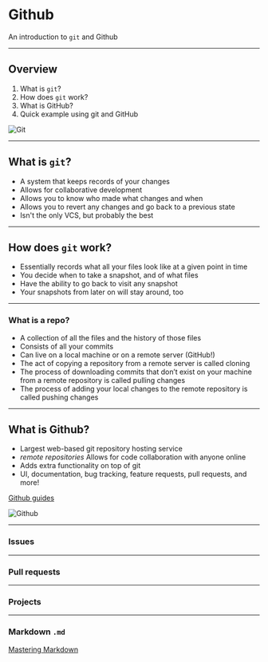 # Github

An introduction to `git` and Github

---

## Overview

1. What is `git`?
2. How does `git` work?
3. What is GitHub?
4. Quick example using git and GitHub

![Git](https://media.giphy.com/media/HQWD85FfnbATC/giphy.gif)

---

## What is `git`?

- A system that keeps records of your changes
- Allows for collaborative development
- Allows you to know who made what changes and when
- Allows you to revert any changes and go back to a previous state
- Isn't the only VCS, but probably the best

---

## How does `git` work?

- Essentially records what all your files look like at a given point in time
- You decide when to take a snapshot, and of what files
- Have the ability to go back to visit any snapshot
- Your snapshots from later on will stay around, too

---

### What is a repo?

- A collection of all the files and the history of those files
- Consists of all your commits
- Can live on a local machine or on a remote server (GitHub!)
- The act of copying a repository from a remote server is called cloning
- The process of downloading commits that don’t exist on your machine from a remote repository is called pulling changes
- The process of adding your local changes to the remote repository is called pushing changes

---

## What is Github?

- Largest web-based git repository hosting service
- _remote repositories_ Allows for code collaboration with anyone online
- Adds extra functionality on top of git
- UI, documentation, bug tracking, feature requests, pull requests, and more!

[Github guides](https://guides.github.com/)

![Github](https://upload.wikimedia.org/wikipedia/commons/thumb/e/eb/Ei-sc-github.svg/200px-Ei-sc-github.svg.png)

---

### Issues

---

### Pull requests

---

### Projects

---

### Markdown `.md`

[Mastering Markdown](https://guides.github.com/features/mastering-markdown/)
